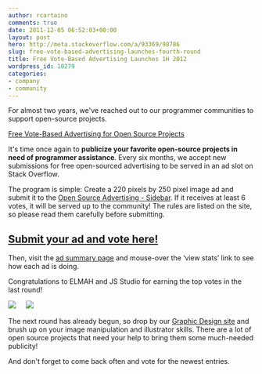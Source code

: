 ```yaml
---
author: rcartaino
comments: true
date: 2011-12-05 06:52:03+00:00
layout: post
hero: http://meta.stackoverflow.com/a/93369/98786
slug: free-vote-based-advertising-launches-fourth-round
title: Free Vote-Based Advertising Launches 1H 2012
wordpress_id: 10279
categories:
- company
- community
---
```


For almost two years, we've reached out to our programmer communities to support open-source projects.

[Free Vote-Based Advertising for Open Source Projects](../2009/12/free-vote-based-advertising-for-open-source-projects/)

It's time once again to **publicize your favorite open-source projects in need of programmer assistance**. Every six months, we accept new submissions for free open-sourced advertising to be served in an ad slot on Stack Overflow.

The program is simple: Create a 220 pixels by 250 pixel image ad and submit it to the [Open Source Advertising - Sidebar](http://meta.stackoverflow.com/questions/114442/open-source-advertising-sidebar-1h-2012). If it receives at least 6 votes, it will be served up to the community! The rules are listed on the site, so please read them carefully before submitting.


## [Submit your ad and vote here!](http://meta.stackoverflow.com/questions/114442/open-source-advertising-sidebar-1h-2012)


Then, visit the [ad summary page](http://rads.stackoverflow.com/ossads/all) and mouse-over the ‘view stats’ link to see how each ad is doing.

Congratulations to ELMAH and JS Studio for earning the top votes in the last round!

[![](http://i.stack.imgur.com/Wi329.png)](http://meta.stackoverflow.com/a/93322/98786)     [![](http://i.stack.imgur.com/RQJwt.png)](http://meta.stackoverflow.com/a/93369/98786)

The next round has already begun, so drop by our [Graphic Design site](http://graphicdesign.stackexchange.com/) and brush up on your image manipulation and illustrator skills. There are a lot of open source projects that need your help to bring them some much-needed publicity!

And don't forget to come back often and vote for the newest entries.

